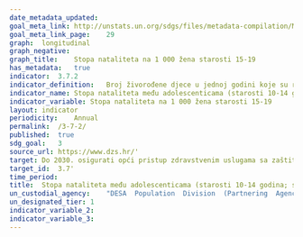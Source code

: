 ```yaml
---	
date_metadata_updated:	
goal_meta_link:	http://unstats.un.org/sdgs/files/metadata-compilation/Metadata-Goal-3.pdf'
goal_meta_link_page:	29
graph:	longitudinal
graph_negative:	
graph_title:	Stopa nataliteta na 1 000 žena starosti 15-19
has_metadata:	true
indicator:	3.7.2
indicator_definition:	Broj živorođene djece u jednoj godini koje su rodile žene određene dobne skupine (10 – 14 / 15 – 19) na 1 000 žena te dobne skupine.
indicator_name:	Stopa nataliteta među adolescenticama (starosti 10-14 godina; starosti 15-19 godina) na 1 000 žena u toj dobnoj skupini
indicator_variable:	Stopa nataliteta na 1 000 žena starosti 15-19
layout:	indicator
periodicity:	Annual
permalink:	/3-7-2/
published:	true
sdg_goal:	3
source_url:	https://www.dzs.hr/'
target:	Do 2030. osigurati opći pristup zdravstvenim uslugama sa zaštitom spolnog i reproduktivnog zdravlja, uključujući planiranje obitelji, informiranje i obrazovanje te integraciju reproduktivnog zdravlja u nacionalne strategije i programe
target_id:	3.7'
time_period:	
title:	Stopa nataliteta među adolescenticama (starosti 10-14 godina; starosti 15-19 godina) na 1 000 žena u toj dobnoj skupini
un_custodial_agency:	"DESA  Population  Division  (Partnering  Agencies:  UNFPA,  WHO)"
un_designated_tier:	1
indicator_variable_2:	
indicator_variable_3:	
---	
```

